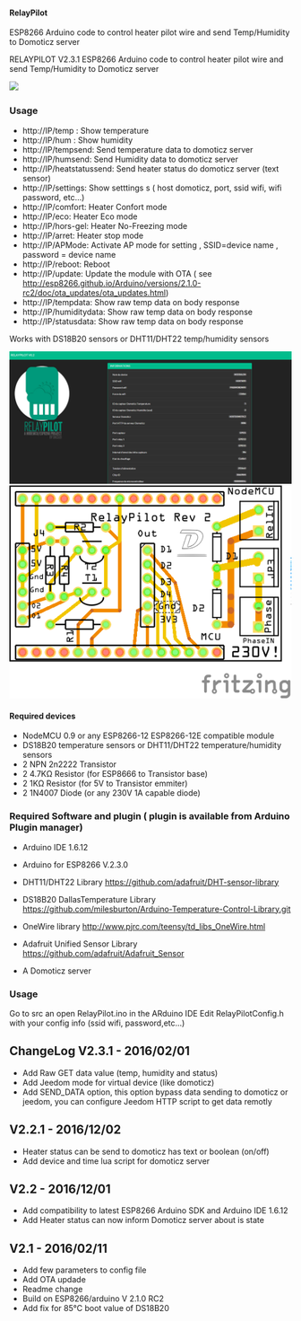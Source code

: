 ﻿#### RelayPilot
ESP8266 Arduino code to control heater pilot wire and send Temp/Humidity to Domoticz server

RELAYPILOT V2.3.1
ESP8266 Arduino code to control heater pilot wire and send Temp/Humidity to Domoticz server

<img src="https://cloud.githubusercontent.com/assets/646980/10129874/4af6b26a-65c3-11e5-8261-0ce86ecc34dc.jpg" ></img> 



### Usage
- http://IP/temp :    Show temperature
- http://IP/hum :     Show humidity
- http://IP/tempsend:  Send temperature data to domoticz server
- http://IP/humsend: Send Humidity data to domoticz server
- http://IP/heatstatussend:  Send heater status do domoticz server (text sensor)
- http://IP/settings: Show setttings s ( host domoticz, port, ssid wifi, wifi password, etc...)
- http://IP/comfort:  Heater Confort mode
- http://IP/eco:      Heater Eco mode
- http://IP/hors-gel: Heater No-Freezing mode
- http://IP/arret:    Heater stop mode
- http://IP/APMode:   Activate AP mode for setting , SSID=device name , password = device name
- http://IP/reboot:   Reboot
- http://IP/update:  Update the module with OTA ( see http://esp8266.github.io/Arduino/versions/2.1.0-rc2/doc/ota_updates/ota_updates.html)
- http://IP/tempdata: Show raw temp data on body response
- http://IP/humiditydata: Show raw temp data on body response
- http://IP/statusdata: Show raw temp data on body response

Works with DS18B20 sensors or DHT11/DHT22 temp/humidity sensors

![Screenshot](/Photos/RelayPilot_Web.jpg)
![Screenshot](/Photos/RelayPilot3_circuit.png)



#### Required devices
- NodeMCU 0.9 or any ESP8266-12 ESP8266-12E compatible module
- DS18B20 temperature sensors or DHT11/DHT22 temperature/humidity sensors
- 2 NPN 2n2222 Transistor
- 2 4.7KΩ Resistor (for ESP8666 to Transistor base)
- 2 1KΩ Resistor (for 5V to Transistor emmiter)
- 2 1N4007 Diode (or any 230V 1A capable diode)

### Required Software and plugin ( plugin is available from Arduino Plugin manager)
- Arduino IDE 1.6.12
- Arduino for ESP8266 V.2.3.0
- DHT11/DHT22 Library https://github.com/adafruit/DHT-sensor-library
- DS18B20 DallasTemperature Library https://github.com/milesburton/Arduino-Temperature-Control-Library.git
- OneWire library http://www.pjrc.com/teensy/td_libs_OneWire.html
- Adafruit Unified Sensor Library https://github.com/adafruit/Adafruit_Sensor

- A Domoticz server 

### Usage
Go to src an open RelayPilot.ino in the ARduino IDE
Edit RelayPilotConfig.h with your config info (ssid wifi, password,etc...)


ChangeLog
V2.3.1 - 2016/02/01
------------------------------------
- Add Raw GET data value (temp, humidity and status)
- Add Jeedom mode for virtual device (like domoticz)
- Add SEND_DATA option, this option bypass data sending to domoticz or jeedom, you can configure Jeedom HTTP script to get data remotly

V2.2.1 - 2016/12/02
------------------------------------
- Heater status can be send to domoticz has text or boolean (on/off)
- Add device and time lua script for domoticz server

V2.2 - 2016/12/01
------------------------------------
- Add compatibility to latest ESP8266 Arduino SDK and Arduino IDE 1.6.12
- Add Heater status can now inform Domoticz server about is state 

V2.1 - 2016/02/11
------------------------------------
- Add few parameters to config file 
- Add OTA updade
- Readme change
- Build on ESP8266/arduino  V 2.1.0 RC2
- Add fix for 85°C boot value of DS18B20 


